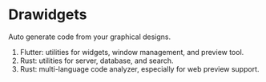 # Drawidgets

Auto generate code from your graphical designs.

1. Flutter: utilities for widgets, window management, and preview tool.
2. Rust: utilities for server, database, and search.
3. Rust: multi-language code analyzer, especially for web preview support.
